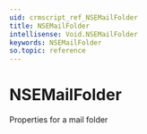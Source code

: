 ```yaml
---
uid: crmscript_ref_NSEMailFolder
title: NSEMailFolder
intellisense: Void.NSEMailFolder
keywords: NSEMailFolder
so.topic: reference
---
```


# NSEMailFolder

Properties for a mail folder
